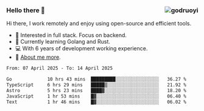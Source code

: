 ### Hello there 👋 <img align="right" src="https://github-readme-stats.vercel.app/api?username=godruoyi&show_icons=true" alt="godruoyi" />

Hi there, I work remotely and enjoy using open-source and efficient tools.

- 🔭 Interested in full stack. Focus on backend.
- 🌱 Currently learning Golang and Rust.
- 💻 With 6 years of development working experience.
- 👒 [About me more](https://godruoyi.com/posts/about-godruoyi).



<!--START_SECTION:waka-->

```txt
From: 07 April 2025 - To: 14 April 2025

Go             10 hrs 43 mins  █████████░░░░░░░░░░░░░░░░   36.27 %
TypeScript     6 hrs 29 mins   █████▒░░░░░░░░░░░░░░░░░░░   21.92 %
Astro          5 hrs 23 mins   ████▓░░░░░░░░░░░░░░░░░░░░   18.20 %
JavaScript     1 hr 53 mins    █▓░░░░░░░░░░░░░░░░░░░░░░░   06.40 %
Text           1 hr 46 mins    █▓░░░░░░░░░░░░░░░░░░░░░░░   06.02 %
```

<!--END_SECTION:waka-->

